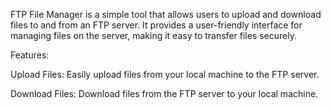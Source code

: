 FTP File Manager is a simple tool that allows users to upload and download files to and from an FTP server. It provides a user-friendly interface for managing files on the server, making it easy to transfer files securely.

Features:

Upload Files: Easily upload files from your local machine to the FTP server.

Download Files: Download files from the FTP server to your local machine.
